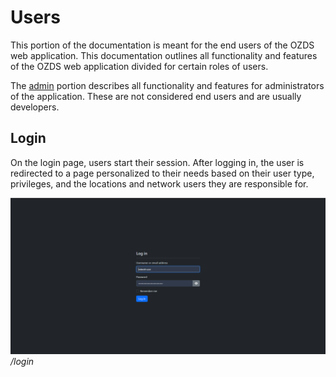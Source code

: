 # Users

This portion of the documentation is meant for the end users of the OZDS web
application. This documentation outlines all functionality and features of the
OZDS web application divided for certain roles of users.

The [admin](admin/index.md) portion describes all functionality and features for
administrators of the application. These are not considered end users and are
usually developers.

## Login

On the login page, users start their session. After logging in, the user is
redirected to a page personalized to their needs based on their user type,
privileges, and the locations and network users they are responsible for.

![Login](../assets/login.png) _/login_
